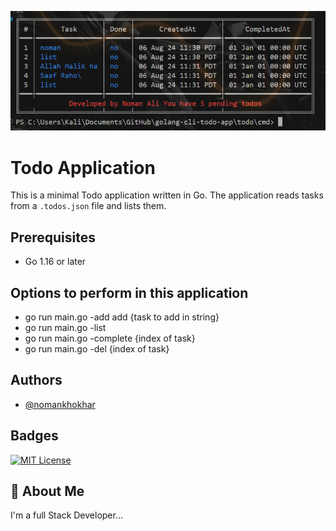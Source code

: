 ![Project Screenshot](./cli-image.PNG)

# Todo Application

This is a minimal Todo application written in Go. The application reads tasks from a `.todos.json` file and lists them.

## Prerequisites

- Go 1.16 or later

## Options to perform in this application

- go run main.go -add add {task to add in string}
- go run main.go -list 
- go run main.go -complete {index of task} 
- go run main.go -del {index of task}

## Authors

- [@nomankhokhar](https://www.github.com/nomankhokhar)

## Badges

[![MIT License](https://img.shields.io/badge/License-MIT-green.svg)](https://choosealicense.com/licenses/mit/)

## 🚀 About Me

I'm a full Stack Developer...